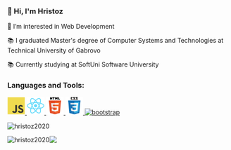 ### 👋 Hi, I'm Hristoz 
<p>👀 I’m interested in Web Development</p>
<p>📚 I graduated Master's degree of Computer Systems and Technologies at Technical University of Gabrovo</p>
<p>📚 Currently studying at SoftUni Software University</p>
  
<h3 align="left">Languages and Tools:</h3>
<a href="https://developer.mozilla.org/en-US/docs/Web/JavaScript" target="_blank" rel="noreferrer"> <img src="https://raw.githubusercontent.com/devicons/devicon/master/icons/javascript/javascript-original.svg" alt="javascript" width="40" height="40"/> </a> 
<a href="https://react.dev" target="_blank" rel="noreferrer"> <img src="https://raw.githubusercontent.com/devicons/devicon/master/icons/react/react-original.svg" alt="javascript" width="40" height="40"/> </a> 
 <a href="https://www.w3.org/html/" target="_blank" rel="noreferrer"> <img src="https://raw.githubusercontent.com/devicons/devicon/master/icons/html5/html5-original-wordmark.svg" alt="html5" width="40" height="40"/> </a>
<a href="https://www.w3schools.com/css/" target="_blank" rel="noreferrer"> <img src="https://raw.githubusercontent.com/devicons/devicon/master/icons/css3/css3-original-wordmark.svg" alt="css3" width="40" height="40"/> </a>
<a href="https://getbootstrap.com" target="_blank" rel="noreferrer"> <img src="https://getbootstrap.com/docs/5.3/assets/brand/bootstrap-logo-shadow.png" alt="bootstrap" width="40" height="40"/> </a>

 <p><img align="center" src="https://github-readme-stats.vercel.app/api?username=hristoz2020" alt="hristoz2020" /> </p>
 
  
<p><img align="left" src="https://github-readme-stats.vercel.app/api/top-langs?username=hristoz2020&show_icons=true&locale=en&layout=compact" alt="hristoz2020" /></p> 

![](https://komarev.com/ghpvc/?username=hristoz2020)
<!--
**hristoz2020/hristoz2020** is a ✨ _special_ ✨ repository because its `README.md` (this file) appears on your GitHub profile.

Here are some ideas to get you started:

- 🔭 I’m currently working on ...
- 🌱 I’m currently learning ...
- 👯 I’m looking to collaborate on ...
- 🤔 I’m looking for help with ...
- 💬 Ask me about ...
- 📫 How to reach me: ...
- 😄 Pronouns: ...
- ⚡ Fun fact: ...
-->
